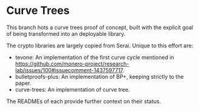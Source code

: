 # Curve Trees

This branch hots a curve trees proof of concept, built with the explicit goal
of being transformed into an deployable library.

The crypto libraries are largely copied from Serai. Unique to this effort are:

- tevone: An implementation of the first curve cycle mentioned in
  https://github.com/monero-project/research-lab/issues/100#issuecomment-1437597717.
- bulletproofs-plus: An implementation of BP+, keeping strictly to the paper.
- curve-trees: An implementation of curve tree.

The READMEs of each provide further context on their status.
